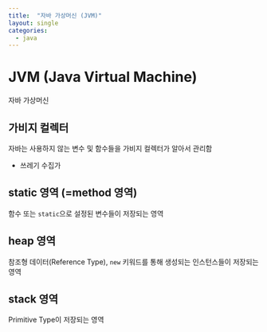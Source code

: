 ```yaml
---
title:  "자바 가상머신 (JVM)"
layout: single
categories:
  - java
---
```



# JVM (Java Virtual Machine)
자바 가상머신
## 가비지 컬렉터
자바는 사용하지 않는 변수 및 함수들을 가비지 컬렉터가 알아서 관리함
- 쓰레기 수집가

## static 영역 (=method 영역)
함수 또는 `static`으로 설정된 변수들이 저장되는 영역

## heap 영역
참조형 데이터(Reference Type), `new` 키워드를 통해 생성되는 인스턴스들이 저장되는 영역

## stack 영역
Primitive Type이 저장되는 영역



